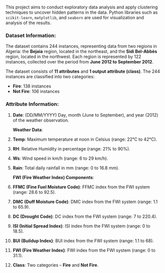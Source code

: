 

This project aims to conduct exploratory data analysis and apply clustering techniques to uncover hidden patterns in the data. Python libraries such as `scikit-learn`, `matplotlib`, and `seaborn` are used for visualization and analysis of the results.

### Dataset Information:

The dataset contains 244 instances, representing data from two regions in Algeria: the **Bejaia** region, located in the northeast, and the **Sidi Bel-Abbès** region, located in the northwest. Each region is represented by 122 instances, collected over the period from **June 2012 to September 2012**.

The dataset consists of **11 attributes** and **1 output attribute (class)**. The 244 instances are classified into two categories:
- **Fire**: 138 instances
- **Not Fire**: 106 instances

### Attribute Information:

1. **Date**: (DD/MM/YYYY) Day, month (June to September), and year (2012) of the weather observation.
   
   **Weather Data**:
   
2. **Temp**: Maximum temperature at noon in Celsius (range: 22°C to 42°C).
3. **RH**: Relative Humidity in percentage (range: 21% to 90%).
4. **Ws**: Wind speed in km/h (range: 6 to 29 km/h).
5. **Rain**: Total daily rainfall in mm (range: 0 to 16.8 mm).

   **FWI (Fire Weather Index) Components**:

6. **FFMC (Fine Fuel Moisture Code)**: FFMC index from the FWI system (range: 28.6 to 92.5).
7. **DMC (Duff Moisture Code)**: DMC index from the FWI system (range: 1.1 to 65.9).
8. **DC (Drought Code)**: DC index from the FWI system (range: 7 to 220.4).
9. **ISI (Initial Spread Index)**: ISI index from the FWI system (range: 0 to 18.5).
10. **BUI (Buildup Index)**: BUI index from the FWI system (range: 1.1 to 68).
11. **FWI (Fire Weather Index)**: FWI index from the FWI system (range: 0 to 31.1).

12. **Class**: Two categories – **Fire** and **Not Fire**.


